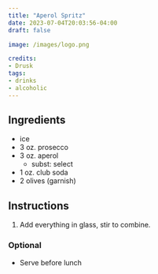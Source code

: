 ```yaml
---
title: "Aperol Spritz"
date: 2023-07-04T20:03:56-04:00
draft: false

image: /images/logo.png

credits:
- Drusk
tags:
- drinks
- alcoholic
---
```


## Ingredients
- ice
- 3 oz. prosecco
- 3 oz. aperol
    - subst: select
- 1 oz. club soda
- 2 olives (garnish)

## Instructions
1. Add everything in glass, stir to combine.

### Optional
- Serve before lunch
